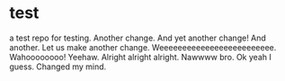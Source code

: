 # test
a test repo
for testing.
Another change.
And yet another change!
And another.
Let us make another change.
Weeeeeeeeeeeeeeeeeeeeeeeee.
Wahoooooooo!
Yeehaw.
Alright alright alright.
Nawwww bro.
Ok yeah I guess.
Changed my mind.
